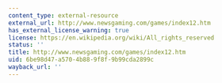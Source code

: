 ```yaml
---
content_type: external-resource
external_url: http://www.newsgaming.com/games/index12.htm
has_external_license_warning: true
license: https://en.wikipedia.org/wiki/All_rights_reserved
status: ''
title: http://www.newsgaming.com/games/index12.htm
uid: 6be98d47-a570-4b88-9f8f-9b99cda2899c
wayback_url: ''
---
```

